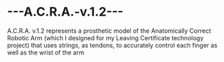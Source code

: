 # ---A.C.R.A.-v.1.2---
A.C.R.A. v.1.2 represents a prosthetic model of the Anatomically Correct Robotic Arm (which I designed for my Leaving Certificate technology project) that uses strings, as tendons, to accurately control each finger as well as the wrist of the arm
